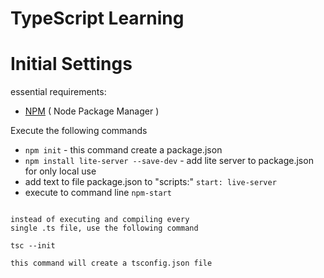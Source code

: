 # TypeScript Learning

# Initial Settings 

essential requirements:

- [NPM] ( Node Package Manager )

Execute the following commands
- `npm init` - this command create a package.json
- `npm install lite-server --save-dev` - add lite server to package.json for only local use
- add text to file package.json to "scripts:" `start: live-server` 
- execute to command line `npm-start`

```code

instead of executing and compiling every 
single .ts file, use the following command

tsc --init

this command will create a tsconfig.json file

```













[NPM]: <https://nodejs.org/it/>